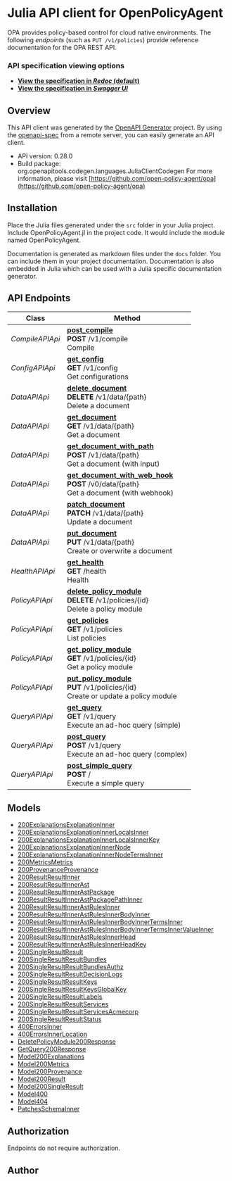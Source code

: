 # Julia API client for OpenPolicyAgent

OPA provides policy-based control for cloud native environments. The following *endpoints* (such as `PUT /v1/policies`) provide reference documentation for the OPA REST API.

### API specification viewing options

- **[View the specification in *Redoc* (default)](index.html)**
- **[View the specification in *Swagger UI*](swagger-ui.html)**

## Overview
This API client was generated by the [OpenAPI Generator](https://openapi-generator.tech) project.  By using the [openapi-spec](https://openapis.org) from a remote server, you can easily generate an API client.

- API version: 0.28.0
- Build package: org.openapitools.codegen.languages.JuliaClientCodegen
For more information, please visit [https://github.com/open-policy-agent/opa](https://github.com/open-policy-agent/opa)


## Installation
Place the Julia files generated under the `src` folder in your Julia project. Include OpenPolicyAgent.jl in the project code.
It would include the module named OpenPolicyAgent.

Documentation is generated as markdown files under the `docs` folder. You can include them in your project documentation.
Documentation is also embedded in Julia which can be used with a Julia specific documentation generator.

## API Endpoints

Class | Method
------------ | -------------
*CompileAPIApi* | [**post_compile**](docs/CompileAPIApi.md#post_compile)<br/>**POST** /v1/compile<br/>Compile
*ConfigAPIApi* | [**get_config**](docs/ConfigAPIApi.md#get_config)<br/>**GET** /v1/config<br/>Get configurations
*DataAPIApi* | [**delete_document**](docs/DataAPIApi.md#delete_document)<br/>**DELETE** /v1/data/{path}<br/>Delete a document
*DataAPIApi* | [**get_document**](docs/DataAPIApi.md#get_document)<br/>**GET** /v1/data/{path}<br/>Get a document
*DataAPIApi* | [**get_document_with_path**](docs/DataAPIApi.md#get_document_with_path)<br/>**POST** /v1/data/{path}<br/>Get a document (with input)
*DataAPIApi* | [**get_document_with_web_hook**](docs/DataAPIApi.md#get_document_with_web_hook)<br/>**POST** /v0/data/{path}<br/>Get a document (with webhook)
*DataAPIApi* | [**patch_document**](docs/DataAPIApi.md#patch_document)<br/>**PATCH** /v1/data/{path}<br/>Update a document
*DataAPIApi* | [**put_document**](docs/DataAPIApi.md#put_document)<br/>**PUT** /v1/data/{path}<br/>Create or overwrite a document
*HealthAPIApi* | [**get_health**](docs/HealthAPIApi.md#get_health)<br/>**GET** /health<br/>Health
*PolicyAPIApi* | [**delete_policy_module**](docs/PolicyAPIApi.md#delete_policy_module)<br/>**DELETE** /v1/policies/{id}<br/>Delete a policy module
*PolicyAPIApi* | [**get_policies**](docs/PolicyAPIApi.md#get_policies)<br/>**GET** /v1/policies<br/>List policies
*PolicyAPIApi* | [**get_policy_module**](docs/PolicyAPIApi.md#get_policy_module)<br/>**GET** /v1/policies/{id}<br/>Get a policy module
*PolicyAPIApi* | [**put_policy_module**](docs/PolicyAPIApi.md#put_policy_module)<br/>**PUT** /v1/policies/{id}<br/>Create or update a policy module
*QueryAPIApi* | [**get_query**](docs/QueryAPIApi.md#get_query)<br/>**GET** /v1/query<br/>Execute an ad-hoc query (simple)
*QueryAPIApi* | [**post_query**](docs/QueryAPIApi.md#post_query)<br/>**POST** /v1/query<br/>Execute an ad-hoc query (complex)
*QueryAPIApi* | [**post_simple_query**](docs/QueryAPIApi.md#post_simple_query)<br/>**POST** /<br/>Execute a simple query


## Models

 - [200ExplanationsExplanationInner](docs/200ExplanationsExplanationInner.md)
 - [200ExplanationsExplanationInnerLocalsInner](docs/200ExplanationsExplanationInnerLocalsInner.md)
 - [200ExplanationsExplanationInnerLocalsInnerKey](docs/200ExplanationsExplanationInnerLocalsInnerKey.md)
 - [200ExplanationsExplanationInnerNode](docs/200ExplanationsExplanationInnerNode.md)
 - [200ExplanationsExplanationInnerNodeTermsInner](docs/200ExplanationsExplanationInnerNodeTermsInner.md)
 - [200MetricsMetrics](docs/200MetricsMetrics.md)
 - [200ProvenanceProvenance](docs/200ProvenanceProvenance.md)
 - [200ResultResultInner](docs/200ResultResultInner.md)
 - [200ResultResultInnerAst](docs/200ResultResultInnerAst.md)
 - [200ResultResultInnerAstPackage](docs/200ResultResultInnerAstPackage.md)
 - [200ResultResultInnerAstPackagePathInner](docs/200ResultResultInnerAstPackagePathInner.md)
 - [200ResultResultInnerAstRulesInner](docs/200ResultResultInnerAstRulesInner.md)
 - [200ResultResultInnerAstRulesInnerBodyInner](docs/200ResultResultInnerAstRulesInnerBodyInner.md)
 - [200ResultResultInnerAstRulesInnerBodyInnerTermsInner](docs/200ResultResultInnerAstRulesInnerBodyInnerTermsInner.md)
 - [200ResultResultInnerAstRulesInnerBodyInnerTermsInnerValueInner](docs/200ResultResultInnerAstRulesInnerBodyInnerTermsInnerValueInner.md)
 - [200ResultResultInnerAstRulesInnerHead](docs/200ResultResultInnerAstRulesInnerHead.md)
 - [200ResultResultInnerAstRulesInnerHeadKey](docs/200ResultResultInnerAstRulesInnerHeadKey.md)
 - [200SingleResultResult](docs/200SingleResultResult.md)
 - [200SingleResultResultBundles](docs/200SingleResultResultBundles.md)
 - [200SingleResultResultBundlesAuthz](docs/200SingleResultResultBundlesAuthz.md)
 - [200SingleResultResultDecisionLogs](docs/200SingleResultResultDecisionLogs.md)
 - [200SingleResultResultKeys](docs/200SingleResultResultKeys.md)
 - [200SingleResultResultKeysGlobalKey](docs/200SingleResultResultKeysGlobalKey.md)
 - [200SingleResultResultLabels](docs/200SingleResultResultLabels.md)
 - [200SingleResultResultServices](docs/200SingleResultResultServices.md)
 - [200SingleResultResultServicesAcmecorp](docs/200SingleResultResultServicesAcmecorp.md)
 - [200SingleResultResultStatus](docs/200SingleResultResultStatus.md)
 - [400ErrorsInner](docs/400ErrorsInner.md)
 - [400ErrorsInnerLocation](docs/400ErrorsInnerLocation.md)
 - [DeletePolicyModule200Response](docs/DeletePolicyModule200Response.md)
 - [GetQuery200Response](docs/GetQuery200Response.md)
 - [Model200Explanations](docs/Model200Explanations.md)
 - [Model200Metrics](docs/Model200Metrics.md)
 - [Model200Provenance](docs/Model200Provenance.md)
 - [Model200Result](docs/Model200Result.md)
 - [Model200SingleResult](docs/Model200SingleResult.md)
 - [Model400](docs/Model400.md)
 - [Model404](docs/Model404.md)
 - [PatchesSchemaInner](docs/PatchesSchemaInner.md)


<a id="authorization"></a>
## Authorization
Endpoints do not require authorization.


## Author



